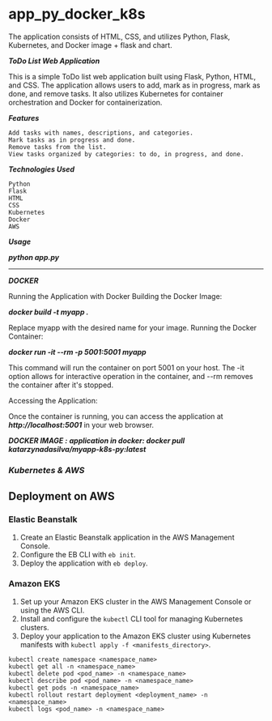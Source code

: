 # app_py_docker_k8s
The application consists of HTML, CSS, and utilizes Python, Flask, Kubernetes, and Docker image + flask and chart.


***ToDo List Web Application***

This is a simple ToDo list web application built using Flask, Python, HTML, and CSS. The application allows users to add, mark as in progress, mark as done, and remove tasks. It also utilizes Kubernetes for container orchestration and Docker for containerization.

***Features***

    Add tasks with names, descriptions, and categories.
    Mark tasks as in progress and done.
    Remove tasks from the list.
    View tasks organized by categories: to do, in progress, and done.

***Technologies Used***

    Python
    Flask
    HTML
    CSS
    Kubernetes
    Docker
    AWS

***Usage***

***python app.py***

*********************

***DOCKER***

Running the Application with Docker
Building the Docker Image:

***docker build -t myapp .***

Replace myapp with the desired name for your image.
Running the Docker Container:

***docker run -it --rm -p 5001:5001 myapp***

This command will run the container on port 5001 on your host. The -it option allows for interactive operation in the container, and --rm removes the container after it's stopped.

Accessing the Application:

Once the container is running, you can access the application at ***http://localhost:5001*** in your web browser.

***DOCKER IMAGE :***
***application in docker: docker pull katarzynadasilva/myapp-k8s-py:latest***

### ***Kubernetes & AWS***

## Deployment on AWS

### Elastic Beanstalk

1. Create an Elastic Beanstalk application in the AWS Management Console.
2. Configure the EB CLI with `eb init`.
3. Deploy the application with `eb deploy`.

### Amazon EKS

1. Set up your Amazon EKS cluster in the AWS Management Console or using the AWS CLI.
2. Install and configure the `kubectl` CLI tool for managing Kubernetes clusters.
3. Deploy your application to the Amazon EKS cluster using Kubernetes manifests with `kubectl apply -f <manifests_directory>`.

```
kubectl create namespace <namespace_name>
kubectl get all -n <namespace_name>
kubectl delete pod <pod_name> -n <namespace_name>
kubectl describe pod <pod_name> -n <namespace_name>
kubectl get pods -n <namespace_name>
kubectl rollout restart deployment <deployment_name> -n <namespace_name>
kubectl logs <pod_name> -n <namespace_name>
```
